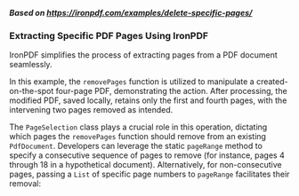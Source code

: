 ***Based on <https://ironpdf.com/examples/delete-specific-pages/>***

### Extracting Specific PDF Pages Using IronPDF

IronPDF simplifies the process of extracting pages from a PDF document seamlessly.

In this example, the `removePages` function is utilized to manipulate a created-on-the-spot four-page PDF, demonstrating the action. After processing, the modified PDF, saved locally, retains only the first and fourth pages, with the intervening two pages removed as intended.

The `PageSelection` class plays a crucial role in this operation, dictating which pages the `removePages` function should remove from an existing `PdfDocument`. Developers can leverage the static `pageRange` method to specify a consecutive sequence of pages to remove (for instance, pages 4 through 18 in a hypothetical document). Alternatively, for non-consecutive pages, passing a `List` of specific page numbers to `pageRange` facilitates their removal: